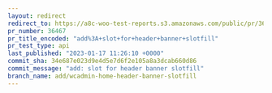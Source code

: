 ```yaml
---
layout: redirect
redirect_to: https://a8c-woo-test-reports.s3.amazonaws.com/public/pr/36467/api/index.html
pr_number: 36467
pr_title_encoded: "add%3A+slot+for+header+banner+slotfill"
pr_test_type: api
last_published: "2023-01-17 11:26:10 +0000"
commit_sha: 34e687e023d9e4d5e7d6f2e105a8a3dcab660d86
commit_message: "add: slot for header banner slotfill"
branch_name: add/wcadmin-home-header-banner-slotfill
---
```

